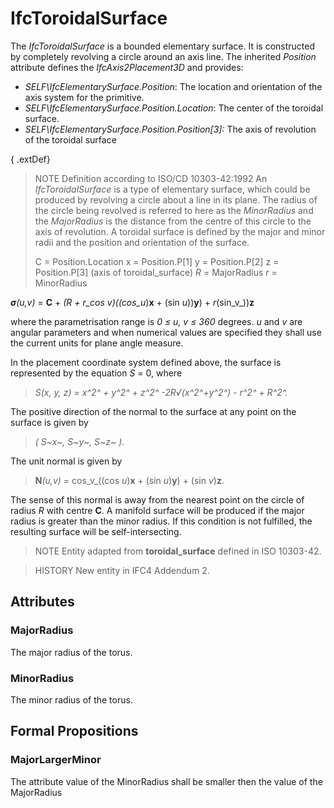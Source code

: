 # IfcToroidalSurface

The _IfcToroidalSurface_ is a bounded elementary surface. It is constructed by completely revolving a circle around an axis line. The inherited _Position_ attribute defines the _IfcAxis2Placement3D_ and provides:

* _SELF\IfcElementarySurface.Position_: The location and orientation of the axis system for the primitive.
* _SELF\IfcElementarySurface.Position.Location_: The center of the toroidal surface.
* _SELF\IfcElementarySurface.Position.Position[3]:_ The axis of revolution of the toroidal surface
<!-- end of definition -->
{ .extDef}
> NOTE  Definition according to ISO/CD 10303-42:1992
> An _IfcToroidalSurface_ is a type of elementary surface, which could be produced by revolving a circle about a line in its plane. The radius of the circle being revolved is referred to here as the _MinorRadius_ and the _MajorRadius_ is the distance from the centre of this circle to the axis of revolution. A toroidal surface is defined by the major and minor radii and the position and orientation of the surface.
>
> C = Position.Location
> x = Position.P[1]
> y = Position.P[2]
> z = Position.P[3] (axis of toroidal_surface)
> _R_ = MajorRadius
> _r_ = MinorRadius
>
>

_**σ**(u,v)_ = **C** + _(R + r_cos _v_)((cos_u_)**x** + (sin _u_))**y**) + _r_(sin_v_))**z**

where the parametrisation range is _0 ≤ u, v ≤ 360_ degrees. _u_ and _v_ are angular parameters and when numerical values are specified they shall use the current units for plane angle measure.

In the placement coordinate system defined above, the surface is represented by the equation _S_ = 0, where

> _S(x, y, z) = x^2^ + y^2^ + z^2^ -2R√(x^2^+y^2^) - r^2^ + R^2^._

The positive direction of the normal to the surface at any point on the surface is given by

> _( S~x~, S~y~, S~z~ )._

The unit normal is given by

> **N**_(u,v)_ = cos_v_((cos _u_)**x** + (sin _u_)**y**) + (sin _v_)**z**.

The sense of this normal is away from the nearest point on the circle of radius _R_ with centre **C**. A manifold surface will be produced if the major radius is greater than the minor radius. If this condition is not fulfilled, the resulting surface will be self-intersecting.

> NOTE  Entity adapted from **toroidal_surface** defined in ISO 10303-42.

> HISTORY  New entity in IFC4 Addendum 2.

## Attributes

### MajorRadius
The major radius of the torus.

### MinorRadius
The minor radius of the torus.

## Formal Propositions

### MajorLargerMinor
The attribute value of the MinorRadius shall be smaller then the value of the MajorRadius
